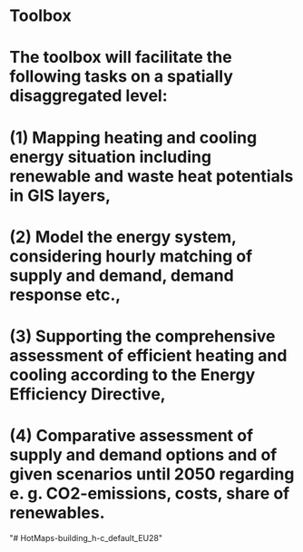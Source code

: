 # Toolbox
# The toolbox will facilitate the following tasks on a spatially disaggregated level: 
#	  (1) Mapping heating and cooling energy situation including renewable and waste heat potentials in GIS layers,
# 	(2) Model the energy system, considering hourly matching of supply and demand, demand response etc.,
#	  (3) Supporting the comprehensive assessment of efficient heating and cooling according to the Energy Efficiency Directive,
#	  (4) Comparative assessment of supply and demand options and of given scenarios until 2050 regarding e. g. CO2-emissions, costs, share of renewables. 
"# HotMaps-building_h-c_default_EU28" 

